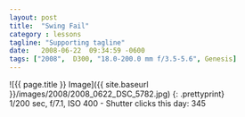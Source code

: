 ```yaml
---
layout: post
title:  "Swing Fail"
category : lessons
tagline: "Supporting tagline"
date:   2008-06-22  09:34:59 -0600
tags: ["2008",  D300, "18.0-200.0 mm f/3.5-5.6", Genesis]
---
```

![{{ page.title }} Image]({{ site.baseurl }}/images/2008/2008_0622_DSC_5782.jpg)
{: .prettyprint}   
1/200 sec, f/7.1, ISO 400 - Shutter clicks this day: 345